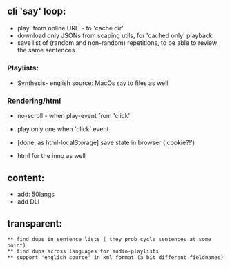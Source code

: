 
## cli 'say' loop:
 * play 'from online URL' - to 'cache dir'
 * download only JSONs from scaping utils, for 'cached only' playback
 * save list of (random and non-random) repetitions, to be able to review the same sentences 

### Playlists:
 * Synthesis- english source: MacOs `say` to files as well


### Rendering/html
 * no-scroll - when play-event from 'click'
 * play only one when 'click' event
 * [done, as html-localStorage] save state in browser ('cookie?!')

 * html for the inno as well

## content:
 * add: 50langs
 * add DLI



## transparent:
    ** find dups in sentence lists ( they prob cycle sentences at some point)
    ** find dups across languages for audio-playlists
    ** support 'english source' in xml format (a bit different fieldnames)


